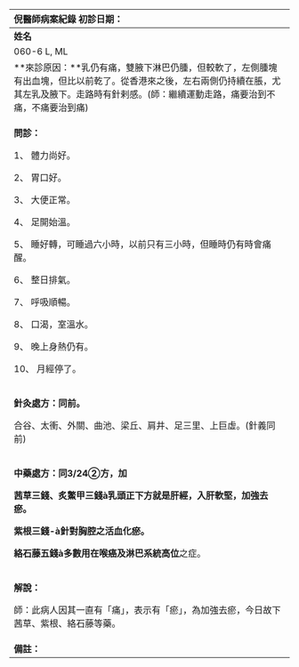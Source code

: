 ﻿|**倪醫師病案紀錄**     初診日期：|
| :- |
|**姓名**|**性別**|**年齡及體型**|**來診日期**|
|060-6 L, ML|F|50+ 瘦小|2008/4/9|
|**來診原因：**乳仍有痛，雙腋下淋巴仍腫，但較軟了，左側腫塊有出血塊，但比以前乾了。從香港來之後，左右兩側仍持續在脹，尤其左乳及腋下。走路時有針剌感。(師：繼續運動走路，痛要治到不痛，不痛要治到痛)|
|<p>**問診：**</p><p>1、 體力尚好。</p><p>2、 胃口好。</p><p>3、 大便正常。</p><p>4、 足開始溫。</p><p>5、 睡好轉，可睡過六小時，以前只有三小時，但睡時仍有時會痛醒。</p><p>6、 整日排氣。</p><p>7、 呼吸順暢。</p><p>8、 口渴，室溫水。</p><p>9、 晚上身熱仍有。</p><p>10、 月經停了。</p>|
|<p>**針灸處方：同前。**</p><p>合谷、太衝、外關、曲池、梁丘、肩井、足三里、上巨虛。(針義同前)</p><p></p>|
|<p>**中藥處方：**同3/24②方，加</p><p>茜草三錢、炙鱉甲三錢à乳頭正下方就是肝經，入肝軟堅，加強去瘀。</p><p>紫根三錢-à針對胸腔之活血化瘀。</p><p>絡石藤五錢à多數用在喉癌及**淋巴系統高位**之症。</p>|
|<p>**解說：**</p><p>師：此病人因其一直有「痛」，表示有「瘀」，為加強去瘀，今日故下茜草、紫根、絡石藤等藥。</p>|
|**備註：**|

